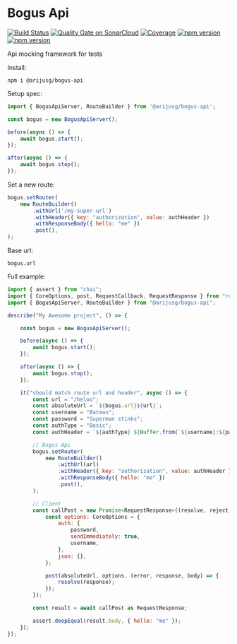 # Bogus Api
[![Build Status](https://travis-ci.org/arijusg/bogus-api.svg?branch=master)](https://travis-ci.org/arijusg/bogus-api)
[![Quality Gate on SonarCloud](https://sonarcloud.io/api/badges/gate?key=bogus-api)](https://sonarcloud.io/dashboard/index/bogus-api)
[![Coverage](https://sonarcloud.io/api/badges/measure?metric=coverage&key=bogus-api)](https://sonarcloud.io/component_measures/domain/Coverage?id=bogus-api)
[![npm version](https://badge.fury.io/js/%40arijusg%2Fbogus-api.svg)](https://badge.fury.io/js/%40arijusg%2Fbogus-api)
[![npm version](https://david-dm.org/arijusg/bogus-api.svg)]()

Api mocking framework for tests

Install:
```
npm i @arijusg/bogus-api
```

Setup spec:
```js
import { BogusApiServer, RouteBuilder } from '@arijusg/bogus-api';

const bogus = new BogusApiServer();

before(async () => {
    await bogus.start();
});

after(async () => {
    await bogus.stop();
});
```

Set a new route:
```js
bogus.setRouter(
    new RouteBuilder()
        .withUrl('/my-super-url')
        .withHeader({ key: "authorization", value: authHeader })
        .withResponseBody({ hello: "me" })
        .post(),
);
```

Base url:
```
bogus.url
```

Full example:
```js
import { assert } from "chai";
import { CoreOptions, post, RequestCallback, RequestResponse } from "request";
import { BogusApiServer, RouteBuilder } from "@arijusg/bogus-api";

describe("My Awesome project", () => {

    const bogus = new BogusApiServer();

    before(async () => {
        await bogus.start();
    });

    after(async () => {
        await bogus.stop();
    });

    it("should match route url and header", async () => {
        const url = "/heloo";
        const absoluteUrl = `${bogus.url}${url}`;
        const username = "Batman";
        const password = "Superman stinks";
        const authType = "Basic";
        const authHeader = `${authType} ${Buffer.from(`${username}:${password}`).toString("base64")}`;

        // Bogus Api
        bogus.setRouter(
            new RouteBuilder()
                .withUrl(url)
                .withHeader({ key: "authorization", value: authHeader })
                .withResponseBody({ hello: "me" })
                .post(),
        );

        // Client
        const callPost = new Promise<RequestResponse>((resolve, reject) => {
            const options: CoreOptions = {
                auth: {
                    password,
                    sendImmediately: true,
                    username,
                },
                json: {},
            };

            post(absoluteUrl, options, (error, response, body) => {
                resolve(response);
            });
        });

        const result = await callPost as RequestResponse;

        assert.deepEqual(result.body, { hello: "me" });
    });
});

```
